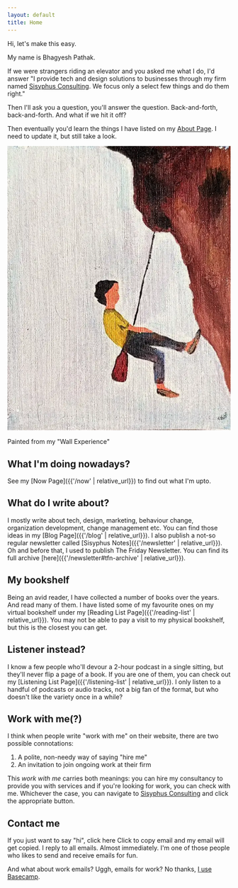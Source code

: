 ```yaml
---
layout: default
title: Home
---
```


<div class="home-intro">
    <div class="home-text">
        <p>Hi, let's make this easy.</p>
        <p>My name is Bhagyesh Pathak.</p>
        <p>If we were strangers riding an elevator and you asked me what I do, I'd answer "I provide tech and design solutions to businesses through my firm named <a href="https://sisyphusconsulting.org?ref=bhagyeshpathak.com">Sisyphus Consulting</a>. We focus only a select few things and do them right."</p>
        <p>Then I'll ask you a question, you'll answer the question. Back-and-forth, back-and-forth.
        And what if we hit it off?</p>
        <p>Then eventually you'd learn the things I have listed on my <a href="{{'/about/' | relative_url }}">About Page</a>. I need to update it, but still take a look.</p>
</div>
    <div class="home-image">
        <img src="/assets/images/the_wall_experience.webp" alt="The Wall Experience" />
        <p>Painted from my "Wall Experience"</p>
    </div>
</div>



## What I'm doing nowadays?
See my [Now Page]({{'/now' | relative_url}}) to find out what I'm upto.

## What do I write about?
I mostly write about tech, design, marketing, behaviour change, organization development, change management etc. You can find those ideas in my [Blog Page]({{'/blog' | relative_url}}). I also publish a not-so regular newsletter called [Sisyphus Notes]({{'/newsletter' | relative_url}}). Oh and before that, I used to publish The Friday Newsletter. You can find its full archive [here]({{'/newsletter#tfn-archive' | relative_url}}).

## My bookshelf
Being an avid reader, I have collected a number of books over the years. And read many of them. I have listed some of my favourite ones on my virtual bookshelf under my [Reading List Page]({{'/reading-list' | relative_url}}). You may not be able to pay a visit to my physical bookshelf, but this is the closest you can get.

## Listener instead?
I know a few people who'll devour a 2-hour podcast in a single sitting, but they'll never flip a page of a book. If you are one of them, you can check out my [Listening List Page]({{'/listening-list' | relative_url}}). I only listen to a handful of podcasts or audio tracks, not a big fan of the format, but who doesn't like the variety once in a while?

## Work with me(?)
I think when people write "work with me" on their website, there are two possible connotations:
1. A polite, non-needy way of saying "hire me"
2. An invitation to join ongoing work at their firm

This *work with me* carries both meanings: you can hire my consultancy to provide you with services and if you're looking for work, you can check with me.
Whichever the case, you can navigate to [Sisyphus Consulting](https://sisyphusconsulting.org?ref=bhagyeshpathak.com) and click the appropriate button.

## Contact me
If you just want to say "hi", <a onclick="copyEmail()" class="copy-btn"> click here <span class="tooltip">Click to copy email</span> </a> and my email will get copied. I reply to all emails. Almost immediately. I'm one of those people who likes to send and receive emails for fun.

And what about work emails? Uggh, emails for work? No thanks, [I use Basecamp](https:sisyphusconsulting.org/how-we-work?ref=bhagyeshpathak.com).



<script>
      function copyEmail() {
          navigator.clipboard.writeText('bhagyeshspathak@gmail.com');
          const btn = document.querySelector('.copy-btn');
          const tooltip = btn.querySelector('.tooltip');
          tooltip.textContent = 'Copied!';
          setTimeout(() => tooltip.textContent = 'Click to copy', 2000);
        }
</script>
